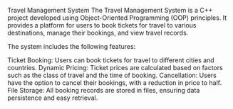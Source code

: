 Travel Management System
The Travel Management System is a C++ project developed using Object-Oriented Programming (OOP) principles. It provides a platform for users to book tickets for travel to various destinations, manage their bookings, and view travel records.

The system includes the following features:

Ticket Booking: Users can book tickets for travel to different cities and countries.
Dynamic Pricing: Ticket prices are calculated based on factors such as the class of travel and the time of booking.
Cancellation: Users have the option to cancel their bookings, with a reduction in price to half.
File Storage: All booking records are stored in files, ensuring data persistence and easy retrieval.


